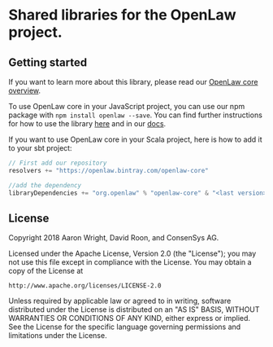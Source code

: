 # Shared libraries for the OpenLaw project.

## Getting started
If you want to learn more about this library, please read our [OpenLaw core overview](CORE.md).

To use OpenLaw core in your JavaScript project, you can use our npm package with 
`npm install openlaw --save`. You can find further instructions for how to use the library [here](npm.README.md) and in our [docs](https://docs.openlaw.io).

If you want to use OpenLaw core in your Scala project, here is how to add it to your sbt project:

```scala
// First add our repository 
resolvers += "https://openlaw.bintray.com/openlaw-core"

//add the dependency
libraryDependencies += "org.openlaw" % "openlaw-core" & "<last version>"

```

## License

Copyright 2018 Aaron Wright, David Roon, and ConsenSys AG.

Licensed under the Apache License, Version 2.0 (the "License");
you may not use this file except in compliance with the License.
You may obtain a copy of the License at

    http://www.apache.org/licenses/LICENSE-2.0

Unless required by applicable law or agreed to in writing, software
distributed under the License is distributed on an "AS IS" BASIS,
WITHOUT WARRANTIES OR CONDITIONS OF ANY KIND, either express or implied.
See the License for the specific language governing permissions and
limitations under the License.
